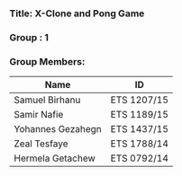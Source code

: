 ### Title: X-Clone and Pong Game

### Group : 1
### Group Members:
| **Name**            | **ID**       |
|---------------------|--------------|
| Samuel Birhanu      | ETS 1207/15  |
| Samir Nafie         | ETS 1189/15  |
| Yohannes Gezahegn   | ETS 1437/15  |
| Zeal Tesfaye        | ETS 1788/14  |
| Hermela Getachew    | ETS 0792/14  |
